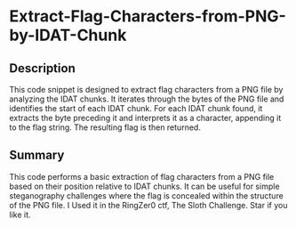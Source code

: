 # Extract-Flag-Characters-from-PNG-by-IDAT-Chunk

## Description

This code snippet is designed to extract flag characters from a PNG file by analyzing the IDAT chunks. It iterates through the bytes of the PNG file and identifies the start of each IDAT chunk. For each IDAT chunk found, it extracts the byte preceding it and interprets it as a character, appending it to the flag string. The resulting flag is then returned.

## Summary

This code performs a basic extraction of flag characters from a PNG file based on their position relative to IDAT chunks. It can be useful for simple steganography challenges where the flag is concealed within the structure of the PNG file.
I Used it in the RingZer0 ctf, The Sloth Challenge.
Star if you like it.
